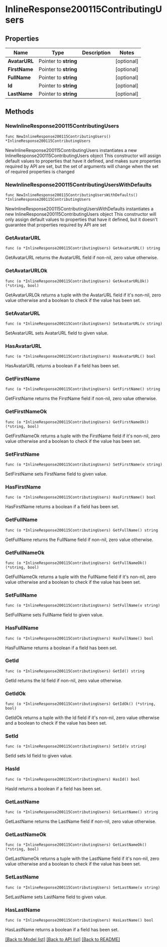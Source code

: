 # InlineResponse200115ContributingUsers

## Properties

Name | Type | Description | Notes
------------ | ------------- | ------------- | -------------
**AvatarURL** | Pointer to **string** |  | [optional] 
**FirstName** | Pointer to **string** |  | [optional] 
**FullName** | Pointer to **string** |  | [optional] 
**Id** | Pointer to **string** |  | [optional] 
**LastName** | Pointer to **string** |  | [optional] 

## Methods

### NewInlineResponse200115ContributingUsers

`func NewInlineResponse200115ContributingUsers() *InlineResponse200115ContributingUsers`

NewInlineResponse200115ContributingUsers instantiates a new InlineResponse200115ContributingUsers object
This constructor will assign default values to properties that have it defined,
and makes sure properties required by API are set, but the set of arguments
will change when the set of required properties is changed

### NewInlineResponse200115ContributingUsersWithDefaults

`func NewInlineResponse200115ContributingUsersWithDefaults() *InlineResponse200115ContributingUsers`

NewInlineResponse200115ContributingUsersWithDefaults instantiates a new InlineResponse200115ContributingUsers object
This constructor will only assign default values to properties that have it defined,
but it doesn't guarantee that properties required by API are set

### GetAvatarURL

`func (o *InlineResponse200115ContributingUsers) GetAvatarURL() string`

GetAvatarURL returns the AvatarURL field if non-nil, zero value otherwise.

### GetAvatarURLOk

`func (o *InlineResponse200115ContributingUsers) GetAvatarURLOk() (*string, bool)`

GetAvatarURLOk returns a tuple with the AvatarURL field if it's non-nil, zero value otherwise
and a boolean to check if the value has been set.

### SetAvatarURL

`func (o *InlineResponse200115ContributingUsers) SetAvatarURL(v string)`

SetAvatarURL sets AvatarURL field to given value.

### HasAvatarURL

`func (o *InlineResponse200115ContributingUsers) HasAvatarURL() bool`

HasAvatarURL returns a boolean if a field has been set.

### GetFirstName

`func (o *InlineResponse200115ContributingUsers) GetFirstName() string`

GetFirstName returns the FirstName field if non-nil, zero value otherwise.

### GetFirstNameOk

`func (o *InlineResponse200115ContributingUsers) GetFirstNameOk() (*string, bool)`

GetFirstNameOk returns a tuple with the FirstName field if it's non-nil, zero value otherwise
and a boolean to check if the value has been set.

### SetFirstName

`func (o *InlineResponse200115ContributingUsers) SetFirstName(v string)`

SetFirstName sets FirstName field to given value.

### HasFirstName

`func (o *InlineResponse200115ContributingUsers) HasFirstName() bool`

HasFirstName returns a boolean if a field has been set.

### GetFullName

`func (o *InlineResponse200115ContributingUsers) GetFullName() string`

GetFullName returns the FullName field if non-nil, zero value otherwise.

### GetFullNameOk

`func (o *InlineResponse200115ContributingUsers) GetFullNameOk() (*string, bool)`

GetFullNameOk returns a tuple with the FullName field if it's non-nil, zero value otherwise
and a boolean to check if the value has been set.

### SetFullName

`func (o *InlineResponse200115ContributingUsers) SetFullName(v string)`

SetFullName sets FullName field to given value.

### HasFullName

`func (o *InlineResponse200115ContributingUsers) HasFullName() bool`

HasFullName returns a boolean if a field has been set.

### GetId

`func (o *InlineResponse200115ContributingUsers) GetId() string`

GetId returns the Id field if non-nil, zero value otherwise.

### GetIdOk

`func (o *InlineResponse200115ContributingUsers) GetIdOk() (*string, bool)`

GetIdOk returns a tuple with the Id field if it's non-nil, zero value otherwise
and a boolean to check if the value has been set.

### SetId

`func (o *InlineResponse200115ContributingUsers) SetId(v string)`

SetId sets Id field to given value.

### HasId

`func (o *InlineResponse200115ContributingUsers) HasId() bool`

HasId returns a boolean if a field has been set.

### GetLastName

`func (o *InlineResponse200115ContributingUsers) GetLastName() string`

GetLastName returns the LastName field if non-nil, zero value otherwise.

### GetLastNameOk

`func (o *InlineResponse200115ContributingUsers) GetLastNameOk() (*string, bool)`

GetLastNameOk returns a tuple with the LastName field if it's non-nil, zero value otherwise
and a boolean to check if the value has been set.

### SetLastName

`func (o *InlineResponse200115ContributingUsers) SetLastName(v string)`

SetLastName sets LastName field to given value.

### HasLastName

`func (o *InlineResponse200115ContributingUsers) HasLastName() bool`

HasLastName returns a boolean if a field has been set.


[[Back to Model list]](../README.md#documentation-for-models) [[Back to API list]](../README.md#documentation-for-api-endpoints) [[Back to README]](../README.md)


